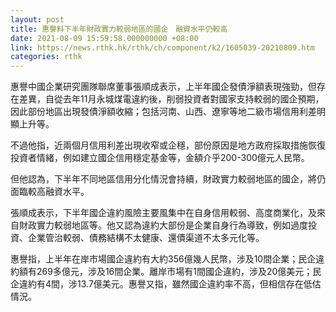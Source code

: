 ```yaml
---
layout: post
title: 惠譽料下半年財政實力較弱地區的國企　融資水平仍較高
date: 2021-08-09 15:59:58.000000000 +08:00
link: https://news.rthk.hk/rthk/ch/component/k2/1605039-20210809.htm
categories: rthk
---
```


惠譽中國企業研究團隊聯席董事張順成表示，上半年國企發債淨額表現強勁，但存在差異，自從去年11月永城煤電違約後，削弱投資者對國家支持較弱的國企預期，因此部份地區出現發債淨額收縮；包括河南、山西、遼寧等地二級市場信用利差明顯上升等。

不過他指，近兩個月信用利差出現收窄或企穩，部份原因是地方政府採取措施恢復投資者情緒，例如建立國企信用穩定基金等，金額介乎200-300億元人民幣。

但他認為，下半年不同地區信用分化情況會持續，財政實力較弱地區的國企，將仍面臨較高融資水平。

張順成表示，下半年國企違約風險主要風集中在自身信用較弱、高度商業化，及來自財政實力較弱地區等。他又認為違約大部份是企業自身行為導致，例如過度投資、企業管治較弱、債務結構不太健康、還債渠道不太多元化等。

惠譽指，上半年在岸市場國企違約有大約356億幾人民幣，涉及10間企業；民企違約額有269多億元，涉及16間企業。離岸市場有1間國企違約，涉及20億美元；民企違約有4間，涉13.7億美元。惠譽又指，雖然國企違約率不高，但相信存在低估情況。
